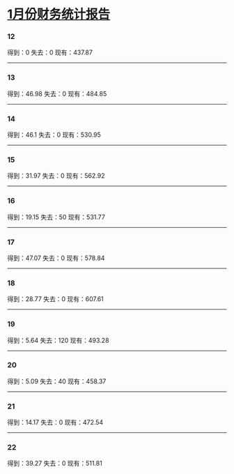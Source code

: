 # [1月份财务统计报告](https://github.com/lusuzi/gitblog/issues/10)

### 12
得到：0
失去：0
现有：437.87

---

### 13

得到：46.98
失去：0
现有：484.85

---

### 14

得到：46.1
失去：0
现有：530.95

---

### 15

得到：31.97
失去：0
现有：562.92

---

### 16

得到：19.15
失去：50
现有：531.77

---

### 17

得到：47.07
失去：0
现有：578.84

---

### 18

得到：28.77
失去：0
现有：607.61

---

### 19

得到：5.64
失去：120
现有：493.28

---

### 20

得到：5.09
失去：40
现有：458.37

---

### 21

得到：14.17
失去：0
现有：472.54

---

### 22

得到：39.27
失去：0
现有：511.81
